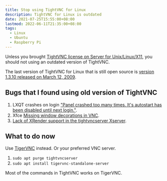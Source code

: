 ```yaml
---
title: Stop using TightVNC for Linux
description: TightVNC for Linux is outdated
date: 2021-07-25T15:55:00+08:00
lastmod: 2022-06-11T21:35:00+08:00
tags:
  - Linux
  - Ubuntu
  - Raspberry Pi
---
```

Unless you brought [TightVNC license on Server for Unix/Linux/X11](https://www.tightvnc.com/licensing-server-x11.php), you should not using an outdated version of TightVNC.

The last version of TightVNC for Linux that is still open source is [version 1.3.10 released on March 12, 2009](https://lwn.net/Articles/322943/).

## Bugs that I found using old version of TightVNC

1. LXQT crashes on login ["Panel crashed too many times. It's autostart has been disabled until next login."](https://github.com/EXALAB/AnLinux-App/issues/261).
2. Xfce [Missing window decorations in VNC](https://bugs.launchpad.net/ubuntu/+source/xfwm4/+bug/1860921).
3. [Lack of XRender support in the tightvncserver Xserver](https://bugs.launchpad.net/ubuntu/+source/xfwm4/+bug/1860921/comments/11).

## What to do now
Use [TigerVNC](https://tigervnc.org/) instead. Or your preferred VNC server.

1. `sudo apt purge tightvncserver`
2. `sudo apt install tigervnc-standalone-server`

Most of the commands in TightVNC works on TigerVNC.